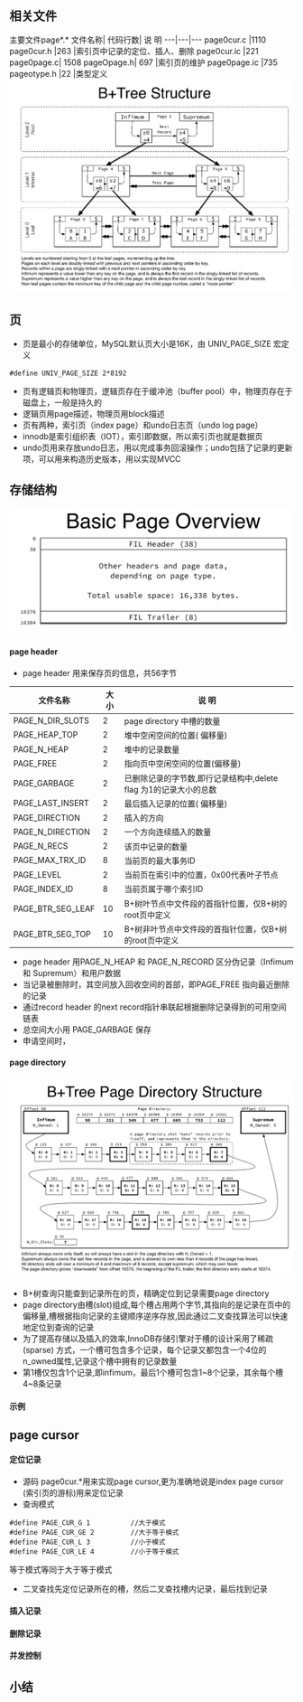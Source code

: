 ## 相关文件
主要文件page*.*
文件名称| 代码行数| 说 明
---|---|---
page0cur.c |1110
page0cur.h |263 |索引页中记录的定位、插人、删除
page0cur.ic |221
page0page.c| 1508
pageOpage.h| 697 |索引页的维护
page0page.ic |735
pageotype.h |22 |类型定义
![image](pic/%E7%B4%A2%E5%BC%95%E9%A1%B51.png)
## 页

- 页是最小的存储单位，MySQL默认页大小是16K，由 UNIV_PAGE_SIZE 宏定义

```
#define UNIV_PAGE_SIZE 2*8192
```
- 页有逻辑页和物理页，逻辑页存在于缓冲池（buffer pool）中，物理页存在于磁盘上，一般是持久的
- 逻辑页用page描述，物理页用block描述
- 页有两种，索引页（index page）和undo日志页（undo log page）
- innodb是索引组织表（IOT），索引即数据，所以索引页也就是数据页
- undo页用来存放undo日志，用以完成事务回滚操作；undo包括了记录的更新项，可以用来构造历史版本，用以实现MVCC
## 存储结构
![image](pic/%E7%B4%A2%E5%BC%95%E9%A1%B52.png)
#### page header
- page header 用来保存页的信息，共56字节

文件名称| 大小| 说 明
---|---|---
PAGE_N_DIR_SLOTS |2 |page directory 中槽的数量
PAGE_HEAP_TOP |2 |堆中空闲空间的位置( 偏移量)
PAGE_N_HEAP |2| 堆中的记录数量
PAGE_FREE |2| 指向页中空闲空间的位置(偏移量)
PAGE_GARBAGE |2 |已删除记录的字节数,即行记录结构中,delete flag 为1的记录大小的总数
PAGE_LAST_INSERT |2 |最后插入记录的位置( 偏移量)
PAGE_DIRECTION|2|插入的方向
PAGE_N_DIRECTION|2|一个方向连续插入的数量
PAGE_N_RECS|2|该页中记录的数量
PAGE_MAX_TRX_ID|8|当前页的最大事务ID
PAGE_LEVEL|2|当前页在索引中的位置，0x00代表叶子节点
PAGE_INDEX_ID|8|当前页属于哪个索引ID
PAGE_BTR_SEG_LEAF|10|B+树叶节点中文件段的首指针位置，仅B+树的root页中定义
PAGE_BTR_SEG_TOP|10|B+树非叶节点中文件段的首指针位置，仅B+树的root页中定义

- page header 用PAGE_N_HEAP 和 PAGE_N_RECORD 区分伪记录（Infimum 和 Supremum）和用户数据
- 当记录被删除时，其空间放入回收空间的首部，即PAGE_FREE 指向最近删除的记录
- 通过record header 的next record指针串联起根据删除记录得到的可用空间链表
- 总空间大小用 PAGE_GARBAGE 保存
- 申请空间时，
#### page directory
![image](pic/%E7%B4%A2%E5%BC%95%E9%A1%B53.png)
- B+树查询只能查到记录所在的页，精确定位到记录需要page directory
- page directory由槽(slot)组成,每个槽占用两个字节,其指向的是记录在页中的偏移量,槽根据指向记录的主键顺序逆序存放,因此通过二叉查找算法可以快速地定位到查询的记录
- 为了提高存储以及插入的效率,InnoDB存储引擎对于槽的设计采用了稀疏(sparse) 方式，一个槽可包含多个记录，每个记录又都包含一个4位的n_owned属性,记录这个槽中拥有的记录数量
- 第1槽仅包含1个记录,即infimum，最后1个槽可包含1~8个记录，其余每个槽4~8条记录
#### 示例
## page cursor
#### 定位记录
- 源码 page0cur.*用来实现page cursor,更为准确地说是index page cursor (索引页的游标)用来定位记录
- 查询模式

```
#define PAGE_CUR_G 1          //大于模式
#define PAGE_CUR_GE 2         //大于等于模式
#define PAGE_CUR_L 3          //小于模式
#define PAGE_CUR_LE 4         //小于等于模式
```
等于模式等同于大于等于模式
- 二叉查找先定位记录所在的槽，然后二叉查找槽内记录，最后找到记录
#### 插入记录
#### 删除记录
#### 并发控制
## 小结